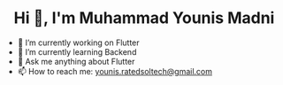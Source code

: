  <h1 align="center">Hi 👋, I'm Muhammad Younis Madni</h1>

- 🔭 I’m currently working on Flutter
- 🌱 I’m currently learning Backend
- 💬 Ask me anything about Flutter 
- 📫 How to reach me: younis.ratedsoltech@gmail.com

